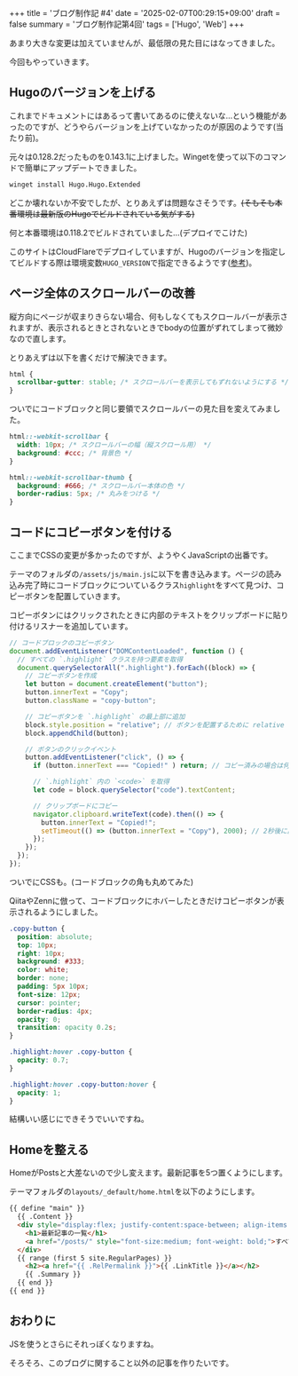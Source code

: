 +++
title = 'ブログ制作記 #4'
date = '2025-02-07T00:29:15+09:00'
draft = false
summary = 'ブログ制作記第4回'
tags = ['Hugo', 'Web']
+++

あまり大きな変更は加えていませんが、最低限の見た目にはなってきました。

今回もやっていきます。

## Hugoのバージョンを上げる
これまでドキュメントにはあるって書いてあるのに使えないな…という機能があったのですが、どうやらバージョンを上げていなかったのが原因のようです(当たり前)。

元々は0.128.2だったものを0.143.1に上げました。Wingetを使って以下のコマンドで簡単にアップデートできました。

```bash
winget install Hugo.Hugo.Extended
```

どこか壊れないか不安でしたが、とりあえずは問題なさそうです。~~(そもそも本番環境は最新版のHugoでビルドされている気がする)~~

何と本番環境は0.118.2でビルドされていました…(デプロイでこけた)

このサイトはCloudFlareでデプロイしていますが、Hugoのバージョンを指定してビルドする際は環境変数`HUGO_VERSION`で指定できるようです([参考](https://developers.cloudflare.com/pages/framework-guides/deploy-a-hugo-site/#use-a-specific-or-newer-hugo-version))。

## ページ全体のスクロールバーの改善
縦方向にページが収まりきらない場合、何もしなくてもスクロールバーが表示されますが、表示されるときとされないときでbodyの位置がずれてしまって微妙なので直します。

とりあえずは以下を書くだけで解決できます。

```css
html {
  scrollbar-gutter: stable; /* スクロールバーを表示してもずれないようにする */
}
```

ついでにコードブロックと同じ要領でスクロールバーの見た目を変えてみました。

```css
html::-webkit-scrollbar {
  width: 10px; /* スクロールバーの幅（縦スクロール用） */
  background: #ccc; /* 背景色 */
}

html::-webkit-scrollbar-thumb {
  background: #666; /* スクロールバー本体の色 */
  border-radius: 5px; /* 丸みをつける */
}
```

## コードにコピーボタンを付ける
ここまでCSSの変更が多かったのですが、ようやくJavaScriptの出番です。

テーマのフォルダの`/assets/js/main.js`に以下を書き込みます。ページの読み込み完了時にコードブロックについているクラス`highlight`をすべて見つけ、コピーボタンを配置していきます。

コピーボタンにはクリックされたときに内部のテキストをクリップボードに貼り付けるリスナーを追加しています。

```js
// コードブロックのコピーボタン
document.addEventListener("DOMContentLoaded", function () {
  // すべての `.highlight` クラスを持つ要素を取得
  document.querySelectorAll(".highlight").forEach((block) => {
    // コピーボタンを作成
    let button = document.createElement("button");
    button.innerText = "Copy";
    button.className = "copy-button";

    // コピーボタンを `.highlight` の最上部に追加
    block.style.position = "relative"; // ボタンを配置するために relative を設定
    block.appendChild(button);

    // ボタンのクリックイベント
    button.addEventListener("click", () => {
      if (button.innerText === "Copied!" ) return; // コピー済みの場合は何もしない

      // `.highlight` 内の `<code>` を取得
      let code = block.querySelector("code").textContent;

      // クリップボードにコピー
      navigator.clipboard.writeText(code).then(() => {
        button.innerText = "Copied!";
        setTimeout(() => (button.innerText = "Copy"), 2000); // 2秒後に戻す
      });
    });
  });
});
```

ついでにCSSも。(コードブロックの角も丸めてみた)

QiitaやZennに倣って、コードブロックにホバーしたときだけコピーボタンが表示されるようにしました。

```css
.copy-button {
  position: absolute;
  top: 10px;
  right: 10px;
  background: #333;
  color: white;
  border: none;
  padding: 5px 10px;
  font-size: 12px;
  cursor: pointer;
  border-radius: 4px;
  opacity: 0;
  transition: opacity 0.2s;
}

.highlight:hover .copy-button {
  opacity: 0.7;
}

.highlight:hover .copy-button:hover {
  opacity: 1;
}
```

結構いい感じにできそうでいいですね。

## Homeを整える
HomeがPostsと大差ないので少し変えます。最新記事を5つ置くようにします。

テーマフォルダの`layouts/_default/home.html`を以下のようにします。

```html
{{ define "main" }}
  {{ .Content }}
  <div style="display:flex; justify-content:space-between; align-items:center;">
    <h1>最新記事の一覧</h1>
    <a href="/posts/" style="font-size:medium; font-weight: bold;">すべて見る</a>
  </div>
  {{ range (first 5 site.RegularPages) }}
    <h2><a href="{{ .RelPermalink }}">{{ .LinkTitle }}</a></h2>
    {{ .Summary }}
  {{ end }}
{{ end }}
```

## おわりに
JSを使うとさらにそれっぽくなりますね。

そろそろ、このブログに関すること以外の記事を作りたいです。